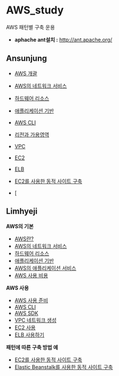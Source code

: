 # AWS_study
AWS 패턴별 구축 운용

+ **aphache ant설치 :** http://ant.apache.org/

## Ansunjung
+ [AWS 개괄](https://github.com/sunjungAn/AWS_study/blob/master/Ansunjung./AWS%20%EA%B0%9C%EA%B4%84.md)
+ [AWS의 네트워크 서비스](https://github.com/sunjungAn/AWS_study/blob/master/Ansunjung./AWS%EC%9D%98%20%EB%84%A4%ED%8A%B8%EC%9B%8C%ED%81%AC%20%EC%84%9C%EB%B9%84%EC%8A%A4%20.md)
+ [하드웨어 리소스](https://github.com/sunjungAn/AWS_study/blob/master/Ansunjung./%ED%95%98%EB%93%9C%EC%9B%A8%EC%96%B4%20%EB%A6%AC%EC%86%8C%EC%8A%A4.md)
+ [애플리케이션 기반](https://github.com/sunjungAn/AWS_study/blob/master/Ansunjung./%EC%95%A0%ED%94%8C%EB%A6%AC%EC%BC%80%EC%9D%B4%EC%85%98%20%EA%B8%B0%EB%B0%98.md)

+ [AWS CLI](https://github.com/sunjungAn/AWS_study/blob/master/Ansunjung./AWS%20CLI.md)
+ [리전과 가용영역](https://github.com/sunjungAn/AWS_study/blob/master/Ansunjung./%EB%A6%AC%EC%A0%84%EA%B3%BC%20%EA%B0%80%EC%9A%A9%EC%98%81%EC%97%AD.md)
+ [VPC](https://github.com/sunjungAn/AWS_study/blob/master/Ansunjung./VPC.md)
+ [EC2](https://github.com/sunjungAn/AWS_study/blob/master/Ansunjung./EC2.md)
+ [ELB]()
+ [EC2를 사용한 동적 사이트 구축]()
+ [

## Limhyeji
**AWS의 기본**
+ [AWS란?](https://github.com/sunjungAn/AWS_study/blob/master/Limhyeji/1-1%20aws%EB%9E%80.md)
+ [AWS의 네트워크 서비스](https://github.com/sunjungAn/AWS_study/blob/master/Limhyeji/1-2%20aws%EC%9D%98%20%EB%84%A4%ED%8A%B8%EC%9B%8C%ED%81%AC%20%EC%84%9C%EB%B9%84%EC%8A%A4.md)
+ [하드웨어 리소스](https://github.com/sunjungAn/AWS_study/blob/master/Limhyeji/1-3%20%ED%95%98%EB%93%9C%EC%9B%A8%EC%96%B4%20%EB%A6%AC%EC%86%8C%EC%8A%A4.md)
+ [애플리케이션 기반](https://github.com/sunjungAn/AWS_study/blob/master/Limhyeji/1-4%20%EC%95%A0%ED%94%8C%EB%A6%AC%EC%BC%80%EC%9D%B4%EC%85%98%20%EA%B8%B0%EB%B0%98.md)
+ [AWS의 애플리케이션 서비스](https://github.com/sunjungAn/AWS_study/blob/master/Limhyeji/1-5%20AWS%EC%9D%98%20%EC%95%A0%ED%94%8C%EB%A6%AC%EC%BC%80%EC%9D%B4%EC%85%98%20%EC%84%9C%EB%B9%84%EC%8A%A4.md)
+ [AWS 사용 비용](https://github.com/sunjungAn/AWS_study/blob/master/Limhyeji/1-6%20AWS%20%EC%82%AC%EC%9A%A9%20%EB%B9%84%EC%9A%A9.md)

**AWS 사용**
+ [AWS 사용 준비](https://github.com/sunjungAn/AWS_study/blob/master/Limhyeji/2-1%20aws%20%EC%82%AC%EC%9A%A9%20%EC%A4%80%EB%B9%84.md)
+ [AWS CLI](https://github.com/sunjungAn/AWS_study/blob/master/Limhyeji/2-2%20AWS%20CLI.md)
+ [AWS SDK](https://github.com/sunjungAn/AWS_study/blob/master/Limhyeji/2-3%20AWS%20SDK.md)
+ [VPC 네트워크 생성](https://github.com/sunjungAn/AWS_study/blob/master/Limhyeji/2-4%20VPC%20%EB%84%A4%ED%8A%B8%EC%9B%8C%ED%81%AC%20%EC%83%9D%EC%84%B1.md)
+ [EC2 사용](https://github.com/sunjungAn/AWS_study/blob/master/Limhyeji/2-5%20%EA%B0%80%EC%83%81%20%EC%BB%B4%ED%93%A8%ED%84%B0(EC2)%20%EC%82%AC%EC%9A%A9.md)
+ [ELB 사용하기](https://github.com/sunjungAn/AWS_study/blob/master/Limhyeji/2-6%20ELB%20%EC%82%AC%EC%9A%A9%ED%95%98%EA%B8%B0.md)

**패턴에 따른 구축 방법 예**
+ [EC2를 사용한 동적 사이트 구축](https://github.com/sunjungAn/AWS_study/blob/master/Limhyeji/3-1%20EC2%EB%A5%BC%20%EC%82%AC%EC%9A%A9%ED%95%9C%20%EB%8F%99%EC%A0%81%20%EC%82%AC%EC%9D%B4%ED%8A%B8%20%EA%B5%AC%EC%B6%95.md)
+ [Elastic Beanstalk를 사용한 동적 사이트 구축](https://github.com/sunjungAn/AWS_study/blob/master/Limhyeji/3-2%20Elastic%20Beanstalk%EB%A5%BC%20%EC%82%AC%EC%9A%A9%ED%95%9C%20%EB%8F%99%EC%A0%81%20%EC%82%AC%EC%9D%B4%ED%8A%B8%20%EA%B5%AC%EC%B6%95.md)
